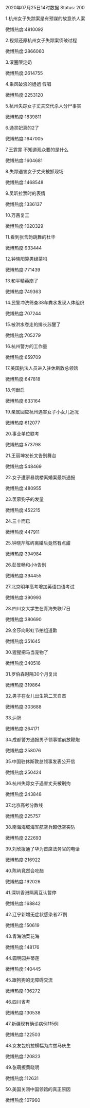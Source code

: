 2020年07月25日14时数据
Status: 200

1.杭州女子失踪案是有预谋的故意杀人案

微博热度:4810092

2.视频还原杭州女子失踪案侦破过程

微博热度:2866060

3.滚圈限定奶

微博热度:2614755

4.乘风破浪的姐姐 假唱

微博热度:2253120

5.杭州失踪女子丈夫交代杀人分尸事实

微博热度:1839811

6.通灵妃真的2了

微博热度:1647005

7.王霏霏 不知道观众要的是什么

微博热度:1604681

8.失踪遇害女子丈夫被抓现场

微博热度:1468548

9.吴昕拉票时的表情

微博热度:1336137

10.万茜复工

微博热度:1020329

11.看到张含韵跳舞的杜华

微博热度:933444

12.钟晓阳算男绿茶吗

微博热度:771439

13.和平精英崩了

微博热度:749363

14.民警冲洗筛查38车粪水发现人体组织

微博热度:707244

15.被洪水卷走的排长苏醒了

微博热度:705279

16.杭州警方的工作量

微博热度:659709

17.美国执法人员进入驻休斯敦总领馆

微博热度:647818

18.何猷启

微博热度:633164

19.亲属回应杭州遇害女子小女儿近况

微博热度:612077

20.事业单位联考

微博热度:573798

21.王丽坤发长文告别舞台

微博热度:548469

22.女子遭家暴跳楼离婚案最新通报

微博热度:480955

23.羡慕狗子的发量

微博热度:452215

24.三十而已

微博热度:447911

25.钟晓芹陈屿离婚后竟然有点甜

微博热度:394984

26.彭昱畅和小h告别

微博热度:394455

27.北京明年高考增加英语口语考试

微博热度:390993

28.四川女大学生在青海失联17日

微博热度:380690

29.金莎向彩虹节拍组道歉

微博热度:351645

30.猩猩把马当宠物了

微博热度:340516

31.罗伯森时隔30个月复出

微博热度:319864

32.男子在女儿出生第二天自首

微博热度:303688

33.沪牌

微博热度:264171

34.成都警方通报男子领事馆前放鞭炮

微博热度:258076

35.中国驻休斯敦总领事发表公开信

微博热度:250424

36.杭州失踪女子遇害丈夫被刑拘

微博热度:243848

37.北京高考分数线

微博热度:225757

38.南海海域海军航空兵超低空突防

微博热度:222693

39.刘欣拨通了华为首席法务官的电话

微博热度:216922

40.陈屿竟然会吃醋

微博热度:192026

41.深圳香港隔离互认暂停

微博热度:168842

42.辽宁新增无症状感染者27例

微博热度:150619

43.青海油菜花海

微博热度:148176

44.圆明园并蒂莲

微博热度:140445

45.跟狗狗的无障碍交流

微博热度:136272

46.四川省考

微博热度:130538

47.新疆现有确诊病例115例

微博热度:122503

48.女友包机拉横幅为库兹马庆生

微博热度:120823

49.张萌撩黄晓明

微博热度:112631

50.美国关闭中国领馆的真正原因

微博热度:107960

